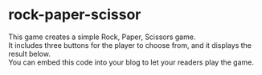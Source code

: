 # rock-paper-scissor
This game creates a simple Rock, Paper, Scissors game.  
It includes three buttons for the player to choose from, and it displays the result below.   
You can embed this code into your blog to let your readers play the game.
